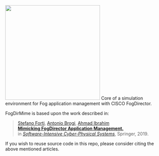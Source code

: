 <img src="https://github.com/di-unipi-socc/FogDirMime/blob/master/img/logofds.png" width="300">
Core of a simulation environment for Fog application management with CISCO FogDirector.

FogDirMime is based upon the work described in:

> [Stefano Forti](http://pages.di.unipi.it/forti), [Antonio Brogi](http://pages.di.unipi.it/brogi), [Ahmad Ibrahim](http://pages.di.unipi.it/ibrahim) <br>
> **[Mimicking FogDirector Application Management.](http://pages.di.unipi.it/forti/pdf/journals/2018/csrd18.pdf)** <br>
> in *[Software-Intensive Cyber-Physical Systems](https://www.springer.com/computer/journal/450)*, Springer, 2019.

If you wish to reuse source code in this repo, please consider citing the above mentioned articles.
